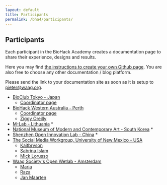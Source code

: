 ```yaml
---
layout: default
title: Participants
permalink: /bha4/participants/
---
```


## Participants

Each participant in the BioHack Academy creates a documentation page to share their experience, designs and results. 

Here you may find [the instructions to create your own Github page](https://github.com/BioHackAcademy/BHA_DocumentationSite). You are also free to choose any other documentation / blog platform. 

Please send the link to your documentation site as soon as it is setup to [pieter@waag.org](mailto:pieter@waag.org). 

* [BioClub Tokyo - Japan](http://www.bioclub.org)
  * [Coordinator page](https://github.com/BioClub/lab/wiki/BHA4)
* [BioHack Western Australia - Perth](http://biohackwa.com)
  * [Coordinator page](https://biohackwa.github.io/projects/)
  * [Ziggy Oreilly](https://ziggy-oreilly.github.io)
* [M-Lab - Lithuania](http://meskenai.lt)
  * 
* [National Museum of Modern and Contemporary Art - South Korea](https://www.mmca.go.kr/eng/)
  * 
* [Shenzhen Open Innovation Lab - China](http://szoil.org/wp/)
  * 
* [The Social Media Workgroup, University of New Mexico - USA](http://www.thesocialmediaworkgroup.com)
  * [Kaitbryson](https://github.com/Kaitbryson)
  * [Sabrina Islam](http://www.github.com/sabislam)
  * [Mick Lorusso](https://micro-macro-lorusso.github.io)
* [Waag Society's Open Wetlab - Amsterdam](https://www.waag.org/nl/event/biohack-academy-4)
  * [Maria](https://github.com/mariap3636)
  * [Raza](https://r4za.github.io/BiohackAcademy2017/)
  * [Jan Maarten](https://github.com/J4n-M44rt3n/J4n-M44rt3n_github.io/blob/master/_posts/2017-02-26-J4n-M44rt3n's-projects.md)
